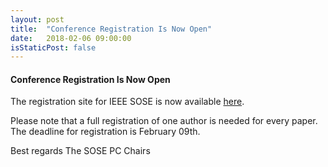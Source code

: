 ```yaml
---
layout: post
title:  "Conference Registration Is Now Open"
date:   2018-02-06 09:00:00
isStaticPost: false
---
```

#### Conference Registration Is Now Open

The registration site for IEEE SOSE is now available <a href="https://www.regonline.com/builder/site/tab2.aspx?EventID=2201744" target="_blank">here</a>.

Please note that a full registration of one author is needed for every paper. The deadline for registration is February 09th.

Best regards
The SOSE PC Chairs


